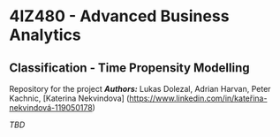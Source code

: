 # 4IZ480 - Advanced Business Analytics
## Classification - Time Propensity Modelling

Repository for the project
_**Authors:**_ Lukas Dolezal, Adrian Harvan, Peter Kachnic, [Katerina Nekvindova] (https://www.linkedin.com/in/kateřina-nekvindová-119050178)

_TBD_
